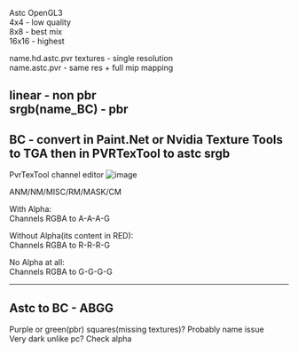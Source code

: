 Astc OpenGL3  
4x4 - low quality  
8x8 - best mix  
16x16 - highest  

name.hd.astc.pvr textures - single resolution  
name.astc.pvr - same res + full mip mapping  

linear - non pbr  
srgb(name_BC) - pbr  
-----------------------------
BC - convert in Paint.Net or Nvidia Texture Tools to TGA then in PVRTexTool to astc srgb  
-----------------------------

PvrTexTool channel editor ![image](https://github.com/user-attachments/assets/77df45b8-8ead-4d62-ab2c-e1874d0b6760)  

ANM/NM/MISC/RM/MASK/CM  

With Alpha:  
Channels RGBA to A-A-A-G  

Without Alpha(its content in RED):  
Channels RGBA to R-R-R-G  

No Alpha at all:  
Channels RGBA to G-G-G-G  

-----------------------------
Astc to BC - ABGG  
-----------------------------

Purple or green(pbr) squares(missing textures)? Probably name issue  
Very dark unlike pc? Check alpha  
